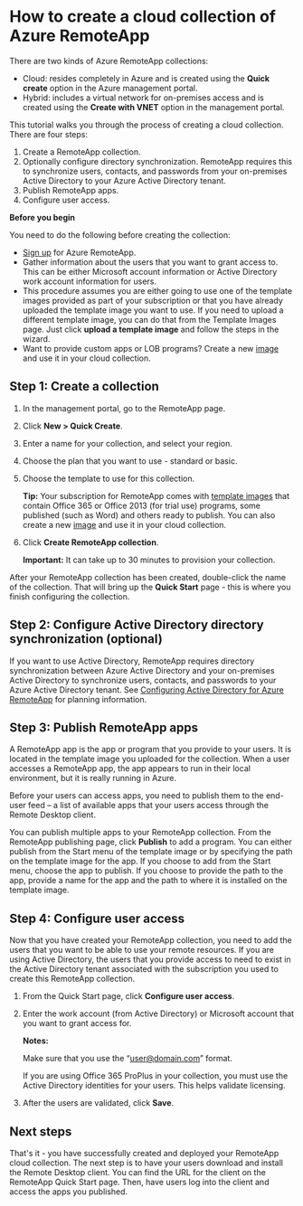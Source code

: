 <properties 
	pageTitle="How to create a cloud collection of Azure RemoteApp" 
	description="Learn how to create a deployment of Azure RemoteApp that saves data in the Azure cloud." 
	services="remoteapp" 
	documentationCenter="" 
	authors="lizap" 
	manager="mbaldwin" 
	editor=""/>

<tags 
	ms.service="remoteapp" 
	ms.date="08/12/2015" 
	wacn.date=""/>

# How to create a cloud collection of Azure RemoteApp

There are two kinds of Azure RemoteApp collections: 

- Cloud: resides completely in Azure and is created using the **Quick create** option in the Azure management portal.  
- Hybrid: includes a virtual network for on-premises access and is created using the **Create with VNET** option in the management portal.

This tutorial walks you through the process of creating a cloud collection. There are four steps: 

1.	Create a RemoteApp collection.
2.	Optionally configure directory synchronization. RemoteApp requires this to synchronize users, contacts, and passwords from your on-premises Active Directory to your Azure Active Directory tenant.
5.	Publish RemoteApp apps.
6.	Configure user access.

**Before you begin**

You need to do the following before creating the collection:

- [Sign up](http://www.windowsazure.cn/services/remoteapp/) for Azure RemoteApp. 
- Gather information about the users that you want to grant access to. This can be either Microsoft account information or Active Directory work account information for users.
- This procedure assumes you are either going to use one of the template images provided as part of your subscription or that you have already uploaded the template image you want to use. If you need to upload a different template image, you can do that from the Template Images page. Just click **upload a template image** and follow the steps in the wizard. 
- Want to provide custom apps or LOB programs? Create a new [image](/documentation/articles/remoteapp-imageoptions) and use it in your cloud collection.

## Step 1: Create a collection ##



1. In the management portal, go to the RemoteApp page.
2. Click **New > Quick Create**.
3. Enter a name for your collection, and select your region.
4. Choose the plan that you want to use - standard or basic.
5. Choose the template to use for this collection. 

	**Tip:** Your subscription for RemoteApp comes with [template images](/documentation/articles/remoteapp-images) that contain Office 365 or Office 2013 (for trial use) programs, some published (such as Word) and others ready to publish. You can also create a new [image](/documentation/articles/remoteapp-imageoptions) and use it in your cloud collection.


1. Click **Create RemoteApp collection**.
	
	**Important:** It can take up to 30 minutes to provision your collection.

After your RemoteApp collection has been created, double-click the name of the collection. That will bring up the **Quick Start** page - this is where you finish configuring the collection.


## Step 2: Configure Active Directory directory synchronization (optional) ##

If you want to use Active Directory, RemoteApp requires directory synchronization between Azure Active Directory and your on-premises Active Directory to synchronize users,  contacts, and passwords to your Azure Active Directory tenant. See [Configuring Active Directory for Azure RemoteApp](/documentation/articles/remoteapp-ad) for planning information.

## Step 3: Publish RemoteApp apps ##

A RemoteApp app is the app or program that you provide to your users. It is located in the template image you uploaded for the collection. When a user accesses a RemoteApp app, the app appears to run in their local environment, but it is really running in Azure. 

Before your users can access apps, you need to publish them to the end-user feed – a list of available apps that your users access through the Remote Desktop client.
 
You can publish multiple apps to your RemoteApp collection. From the RemoteApp publishing page, click **Publish** to add a program. You can either publish from the Start menu of the template image or by specifying the path on the template image for the app. If you choose to add from the Start menu, choose the app to publish. If you choose to provide the path to the app, provide a name for the app and the path to where it is installed on the template image.

## Step 4: Configure user access ##

Now that you have created your RemoteApp collection, you need to add the users that you want to be able to use your remote resources. If you are using Active Directory, the users that you provide access to need to exist in the Active Directory tenant associated with the subscription you used to create this RemoteApp collection.

1.	From the Quick Start page, click **Configure user access**. 
2.	Enter the work account (from Active Directory) or Microsoft account that you want to grant access for.

	**Notes:** 

	Make sure that you use the “user@domain.com” format.

	If you are using Office 365 ProPlus in your collection, you must use the Active Directory identities for your users. This helps validate licensing. 

3.	After the users are validated, click **Save**.


## Next steps ##

That's it - you have successfully created and deployed your RemoteApp cloud collection. The next step is to have your users download and install the Remote Desktop client. You can find the URL for the client on the RemoteApp Quick Start page. Then, have users log into the client and access the apps you published.

 